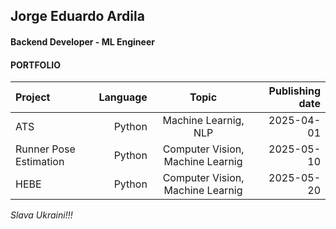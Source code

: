 ## Jorge Eduardo Ardila
#### Backend Developer - ML Engineer
#### PORTFOLIO


| Project | Language | Topic | Publishing date |
|:--|--:|:--:|--:|
| ATS | Python | Machine Learnig, NLP | 2025-04-01 |
| Runner Pose Estimation | Python | Computer Vision, Machine Learnig | 2025-05-10 |
| HEBE | Python | Computer Vision, Machine Learnig | 2025-05-20 |



_*Slava Ukraini!!!*_
